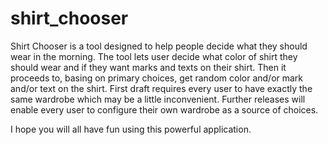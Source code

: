 # shirt_chooser
Shirt Chooser is a tool designed to help people decide what they should wear in the morning.
The tool lets user decide what color of shirt they should wear and if they want marks and texts on their shirt.
Then it proceeds to, basing on primary choices, get random color and/or mark and/or text on the shirt.
First draft requires every user to have exactly the same wardrobe which may be a little inconvenient.
Further releases will enable every user to configure their own wardrobe as a source of choices.

I hope you will all have fun using this powerful application.
